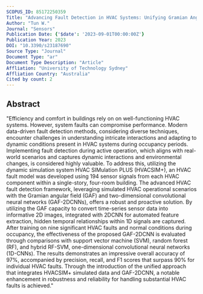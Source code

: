 ```yaml
---
SCOPUS_ID: 85172250359
Title: "Advancing Fault Detection in HVAC Systems: Unifying Gramian Angular Field and 2D Deep Convolutional Neural Networks for Enhanced Performance"
Author: "Tun W."
Journal: "Sensors"
Publication Date: {'$date': '2023-09-01T00:00:00Z'}
Publication Year: 2023
DOI: "10.3390/s23187690"
Source Type: "Journal"
Document Type: "ar"
Document Type Description: "Article"
Affliation: "University of Technology Sydney"
Affliation Country: "Australia"
Cited by count: 2
---
```


## Abstract
"Efficiency and comfort in buildings rely on on well-functioning HVAC systems. However, system faults can compromise performance. Modern data-driven fault detection methods, considering diverse techniques, encounter challenges in understanding intricate interactions and adapting to dynamic conditions present in HVAC systems during occupancy periods. Implementing fault detection during active operation, which aligns with real-world scenarios and captures dynamic interactions and environmental changes, is considered highly valuable. To address this, utilizing the dynamic simulation system HVAC SIMulation PLUS (HVACSIM+), an HVAC fault model was developed using 194 sensor signals from each HVAC component within a single-story, four-room building. The advanced HVAC fault detection framework, leveraging simulated HVAC operational scenarios with the Gramian angular field (GAF) and two-dimensional convolutional neural networks (GAF-2DCNNs), offers a robust and proactive solution. By utilizing the GAF capacity to convert time-series sensor data into informative 2D images, integrated with 2DCNN for automated feature extraction, hidden temporal relationships within 1D signals are captured. After training on nine significant HVAC faults and normal conditions during occupancy, the effectiveness of the proposed GAF-2DCNN is evaluated through comparisons with support vector machine (SVM), random forest (RF), and hybrid RF-SVM, one-dimensional convolutional neural networks (1D-CNNs). The results demonstrates an impressive overall accuracy of 97%, accompanied by precision, recall, and F1 scores that surpass 90% for individual HVAC faults. Through the introduction of the unified approach that integrates HVACSIM+ simulated data and GAF-2DCNN, a notable enhancement in robustness and reliability for handling substantial HVAC faults is achieved."
